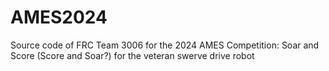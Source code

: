 # AMES2024

Source code of FRC Team 3006 for the 2024 AMES Competition: Soar and Score (Score and Soar?) for the veteran swerve drive robot
